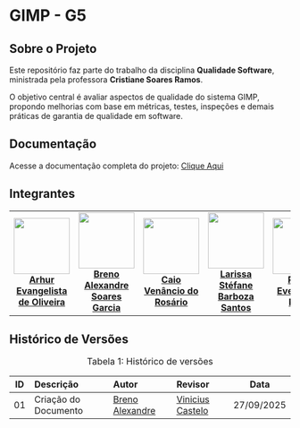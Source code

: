 # GIMP - G5

## Sobre o Projeto

Este repositório faz parte do trabalho da disciplina **Qualidade Software**, ministrada pela professora **Cristiane Soares Ramos**.

O objetivo central é avaliar aspectos de qualidade do sistema GIMP, propondo melhorias com base em métricas, testes, inspeções e demais práticas de garantia de qualidade em software.

## Documentação

Acesse a documentação completa do projeto: [Clique Aqui](https://fcte-qualidade-de-software-1.github.io/2025-2_T02_Karen_Jones/)

## Integrantes

<table align="center">
  <tr>
    <td align="center">
      <img src="https://github.com/arthurevg.png?size=100" width=100><br>
      <b><a href="https://github.com/arthurevg">Arhur Evangelista de Oliveira</a></b><br>
    </td>
    <td align="center">
      <img src="https://github.com/brenoalexandre0.png?size=100" width=100><br>
      <b><a href="https://github.com/brenoalexandre0">Breno Alexandre Soares Garcia</a></b><br>
    </td>
    <td align="center">
      <img src="https://github.com/caio-venancio.png?size=100" width=100><br>
      <b><a href="https://github.com/caio-venancio">Caio Venâncio do Rosário</a></b><br>
    </td>
    <td align="center">
      <img src="https://github.com/SkywalkerSupreme.png?size=100" width=100><br>
      <b><a href="https://github.com/SkywalkerSupreme">Larissa Stéfane Barboza Santos</a></b><br>
    </td>
    <td align="center">
      <img src="https://github.com/pedroeverton217.png?size=100" width=100><br>
      <b><a href="https://github.com/pedroeverton217">Pedro Everton de Paula</a></b><br>
    </td>
    <td align="center">
      <img src="https://github.com/Vini47.png?size=100" width=100><br>
      <b><a href="https://github.com/Vini47">Vinicius Castelo Ferreira</a></b><br>
    </td>
  </tr>
</table>

## Histórico de Versões

<font size="3"><p style="text-align: center">Tabela 1: Histórico de versões</p></font>

| ID | Descrição | Autor | Revisor | Data |
|:--:|:---------|:------|:--------|:----:|
| 01 | Criação do Documento | [Breno Alexandre](https://github.com/brenoalexandre0) | [Vinicius Castelo](https://github.com/Vini47) | 27/09/2025 |
